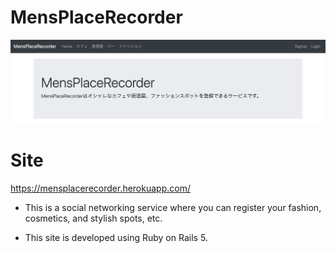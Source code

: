 # MensPlaceRecorder

![a](./img/toppage.png)

# Site

https://mensplacerecorder.herokuapp.com/

* This is a social networking service where you can register your fashion, cosmetics, and stylish spots, etc. 

* This site is developed using Ruby on Rails 5.
